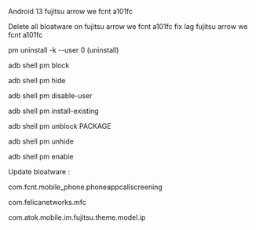 Android 13 fujitsu arrow we fcnt a101fc

Delete all bloatware on fujitsu arrow we fcnt a101fc
fix lag fujitsu arrow we fcnt a101fc

  pm uninstall -k --user 0 (uninstall)

  adb shell pm block 
  
  adb shell pm hide  
  
  adb shell pm disable-user

  adb shell pm install-existing 

  adb shell pm unblock PACKAGE 
 
  adb shell pm unhide    

  adb shell pm enable 
   


Update bloatware :

com.fcnt.mobile_phone.phoneappcallscreening

com.felicanetworks.mfc

com.atok.mobile.im.fujitsu.theme.model.ip
